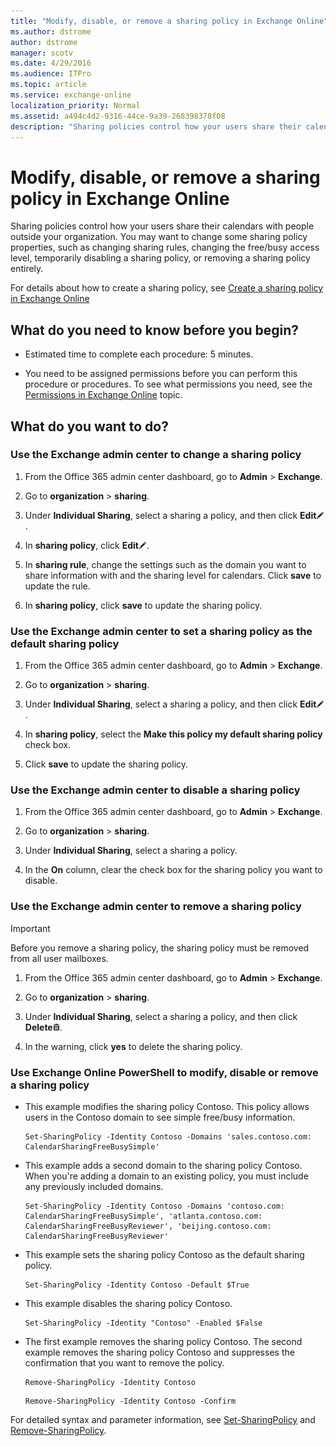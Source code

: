 ```yaml
---
title: "Modify, disable, or remove a sharing policy in Exchange Online"
ms.author: dstrome
author: dstrome
manager: scotv
ms.date: 4/29/2016
ms.audience: ITPro
ms.topic: article
ms.service: exchange-online
localization_priority: Normal
ms.assetid: a494c4d2-9316-44ce-9a39-268398378f08
description: "Sharing policies control how your users share their calendars with people outside your organization. You may want to change some sharing policy properties, such as changing sharing rules, changing the free/busy access level, temporarily disabling a sharing policy, or removing a sharing policy entirely."
---
```


# Modify, disable, or remove a sharing policy in Exchange Online

Sharing policies control how your users share their calendars with people outside your organization. You may want to change some sharing policy properties, such as changing sharing rules, changing the free/busy access level, temporarily disabling a sharing policy, or removing a sharing policy entirely.
  
For details about how to create a sharing policy, see [Create a sharing policy in Exchange Online](create-a-sharing-policy.md)
  
## What do you need to know before you begin?

- Estimated time to complete each procedure: 5 minutes.
    
- You need to be assigned permissions before you can perform this procedure or procedures. To see what permissions you need, see the [Permissions in Exchange Online](../../permissions-exo/permissions-exo.md) topic. 
    
## What do you want to do?

### Use the Exchange admin center to change a sharing policy
<a name="BKMK_EAC"> </a>

1. From the Office 365 admin center dashboard, go to **Admin** \> **Exchange**.
    
2. Go to **organization** \> **sharing**.
    
3. Under **Individual Sharing**, select a sharing a policy, and then click **Edit**![Edit icon](../../media/ITPro_EAC_EditIcon.gif).
    
4. In **sharing policy**, click **Edit**![Edit icon](../../media/ITPro_EAC_EditIcon.gif).
    
5. In **sharing rule**, change the settings such as the domain you want to share information with and the sharing level for calendars. Click **save** to update the rule. 
    
6. In **sharing policy**, click **save** to update the sharing policy. 
    
### Use the Exchange admin center to set a sharing policy as the default sharing policy
<a name="BKMK_EAC"> </a>

1. From the Office 365 admin center dashboard, go to **Admin** \> **Exchange**.
    
2. Go to **organization** \> **sharing**.
    
3. Under **Individual Sharing**, select a sharing a policy, and then click **Edit**![Edit icon](../../media/ITPro_EAC_EditIcon.gif).
    
4. In **sharing policy**, select the **Make this policy my default sharing policy** check box. 
    
5. Click **save** to update the sharing policy. 
    
### Use the Exchange admin center to disable a sharing policy
<a name="BKMK_EAC"> </a>

1. From the Office 365 admin center dashboard, go to **Admin** \> **Exchange**.
    
2. Go to **organization** \> **sharing**.
    
3. Under **Individual Sharing**, select a sharing a policy.
    
4. In the **On** column, clear the check box for the sharing policy you want to disable. 
    
### Use the Exchange admin center to remove a sharing policy
<a name="BKMK_EAC"> </a>

> [!IMPORTANT]
> Before you remove a sharing policy, the sharing policy must be removed from all user mailboxes. 
  
1. From the Office 365 admin center dashboard, go to **Admin** \> **Exchange**.
    
2. Go to **organization** \> **sharing**.
    
3. Under **Individual Sharing**, select a sharing a policy, and then click **Delete**![Delete icon](../../media/ITPro_EAC_DeleteIcon.gif).
    
4. In the warning, click **yes** to delete the sharing policy. 
    
### Use Exchange Online PowerShell to modify, disable or remove a sharing policy
<a name="BKMK_Shell"> </a>

- This example modifies the sharing policy Contoso. This policy allows users in the Contoso domain to see simple free/busy information.
    
  ```
  Set-SharingPolicy -Identity Contoso -Domains 'sales.contoso.com: CalendarSharingFreeBusySimple'
  ```

- This example adds a second domain to the sharing policy Contoso. When you're adding a domain to an existing policy, you must include any previously included domains.
    
  ```
  Set-SharingPolicy -Identity Contoso -Domains 'contoso.com: CalendarSharingFreeBusySimple', 'atlanta.contoso.com: CalendarSharingFreeBusyReviewer', 'beijing.contoso.com: CalendarSharingFreeBusyReviewer'
  ```

- This example sets the sharing policy Contoso as the default sharing policy.
    
  ```
  Set-SharingPolicy -Identity Contoso -Default $True
  ```

- This example disables the sharing policy Contoso.
    
  ```
  Set-SharingPolicy -Identity "Contoso" -Enabled $False
  ```

- The first example removes the sharing policy Contoso. The second example removes the sharing policy Contoso and suppresses the confirmation that you want to remove the policy.
    
  ```
  Remove-SharingPolicy -Identity Contoso
  ```

  ```
  Remove-SharingPolicy -Identity Contoso -Confirm
  
  ```

For detailed syntax and parameter information, see [Set-SharingPolicy](https://technet.microsoft.com/library/42bab80c-62af-4b37-bb41-fa0173b27d86.aspx) and [Remove-SharingPolicy](https://technet.microsoft.com/library/b59d9faa-3418-4f4f-9f90-35cf12fde86e.aspx).
  

